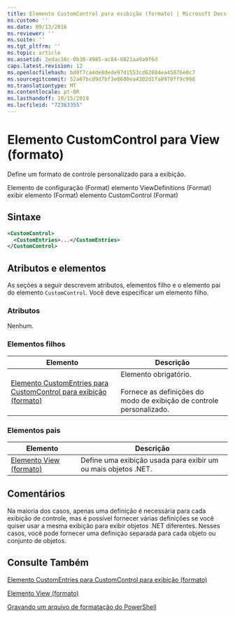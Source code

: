 ```yaml
---
title: Elemento CustomControl para exibição (formato) | Microsoft Docs
ms.custom: ''
ms.date: 09/13/2016
ms.reviewer: ''
ms.suite: ''
ms.tgt_pltfrm: ''
ms.topic: article
ms.assetid: 2edac16c-0b30-4985-ac84-0821aa9a9f6d
caps.latest.revision: 12
ms.openlocfilehash: bd0f7ca4de8dede97d1553cd62884ea45876e0c7
ms.sourcegitcommit: 52a67bcd9d7bf3e8600ea4302d1fa8970ff9c998
ms.translationtype: MT
ms.contentlocale: pt-BR
ms.lasthandoff: 10/15/2019
ms.locfileid: "72363355"
---
```

# <a name="customcontrol-element-for-view-format"></a>Elemento CustomControl para View (formato)

Define um formato de controle personalizado para a exibição.

Elemento de configuração (Format) elemento ViewDefinitions (Format) exibir elemento (Format) elemento CustomControl (Format)

## <a name="syntax"></a>Sintaxe

```xml
<CustomControl>
  <CustomEntries>...</CustomEntries>
</CustomControl>
```

## <a name="attributes-and-elements"></a>Atributos e elementos

As seções a seguir descrevem atributos, elementos filho e o elemento pai do elemento `CustomControl`. Você deve especificar um elemento filho.

### <a name="attributes"></a>Atributos

Nenhum.

### <a name="child-elements"></a>Elementos filhos

|Elemento|Descrição|
|-------------|-----------------|
|[Elemento CustomEntries para CustomControl para exibição (formato)](./customentries-element-for-customcontrol-for-view-format.md)|Elemento obrigatório.<br /><br /> Fornece as definições do modo de exibição de controle personalizado.|

### <a name="parent-elements"></a>Elementos pais

|Elemento|Descrição|
|-------------|-----------------|
|[Elemento View (formato)](./view-element-format.md)|Define uma exibição usada para exibir um ou mais objetos .NET.|

## <a name="remarks"></a>Comentários

Na maioria dos casos, apenas uma definição é necessária para cada exibição de controle, mas é possível fornecer várias definições se você quiser usar a mesma exibição para exibir objetos .NET diferentes. Nesses casos, você pode fornecer uma definição separada para cada objeto ou conjunto de objetos.

## <a name="see-also"></a>Consulte Também

[Elemento CustomEntries para CustomControl para exibição (formato)](./customentries-element-for-customcontrol-for-view-format.md)

[Elemento View (formato)](./view-element-format.md)

[Gravando um arquivo de formatação do PowerShell](./writing-a-powershell-formatting-file.md)
